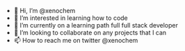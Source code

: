 - 👋 Hi, I’m @xenochem
- 👀 I’m interested in learning how to code
- 🌱 I’m currently on a learning path full full stack developer
- 💞️ I’m looking to collaborate on any projects that I can
- 📫 How to reach me on twitter @xenochem

<!---
xenochem/xenochem is a ✨ special ✨ repository because its `README.md` (this file) appears on your GitHub profile.
You can click the Preview link to take a look at your changes.
--->
